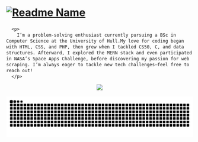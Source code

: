<h1>
  <!-- Typing effect -->
  <a href="https://git.io/typing-svg">
    <img 
      src="https://readme-typing-svg.demolab.com?font=roboto&weight=600&size=30&duration=4000&pause=200&color=FF0000&multiline=true&width=435&height=100&lines=%24+whoami;Roshaan+Ali+Mehar" 
      alt="Readme Name" 
    />
  </a>
</h1>

<!-- Table layout without borders -->

      <p>
        I’m a problem-solving enthusiast currently pursuing a BSc in Computer Science at the University of Hull.My love for coding began with HTML, CSS, and PHP, then grew when I tackled CS50, C, and data structures. Afterward, I explored the MERN stack and even participated in NASA’s Space Apps Challenge, before discovering my passion for web scraping. I’m always eager to tackle new tech challenges—feel free to reach out!
      </p>
    
  

<!-- Skill Icons -->
<p align="center">
  <a href="https://skillicons.dev">
    <img src="https://skillicons.dev/icons?i=angular,aws,bootstrap,c,cpp,docker,express,fastapi,flutter,git,github,html,js,kali,linux,materialui,mongodb,mysql,nextjs,nodejs,npm,php,postman,py,react,sqlite,selenium,tailwind,ts,vercel" />
  </a>
</p>

<!-- Snake Animation -->
<picture>
  <source media="(prefers-color-scheme: dark)" srcset="https://raw.githubusercontent.com/roshaanmehar/roshaanmehar/output/github-snake-dark.svg" />
  <source media="(prefers-color-scheme: light)" srcset="https://raw.githubusercontent.com/roshaanmehar/roshaanmehar/output/github-snake.svg" />
  <img alt="github-snake" src="https://raw.githubusercontent.com/roshaanmehar/roshaanmehar/output/github-snake.svg" />
</picture>
